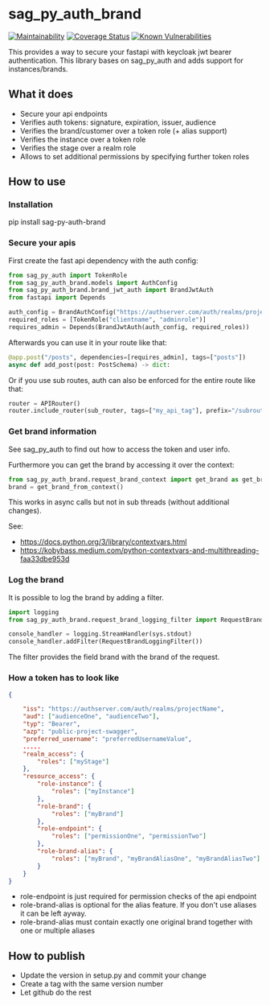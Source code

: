 # sag_py_auth_brand

[![Maintainability][codeclimate-image]][codeclimate-url]
[![Coverage Status][coveralls-image]][coveralls-url]
[![Known Vulnerabilities](https://snyk.io/test/github/SamhammerAG/sag_py_auth_brand/badge.svg)](https://snyk.io/test/github/SamhammerAG/sag_py_auth_brand)

[coveralls-image]:https://coveralls.io/repos/github/SamhammerAG/sag_py_auth_brand/badge.svg?branch=master
[coveralls-url]:https://coveralls.io/github/SamhammerAG/sag_py_auth_brand?branch=master
[codeclimate-image]:https://api.codeclimate.com/v1/badges/9731a0fe593f7e5f10b6/maintainability
[codeclimate-url]:https://codeclimate.com/github/SamhammerAG/sag_py_auth_brand/maintainability

This provides a way to secure your fastapi with keycloak jwt bearer authentication.
This library bases on sag_py_auth and adds support for instances/brands.

## What it does
* Secure your api endpoints
* Verifies auth tokens: signature, expiration, issuer, audience
* Verifies the brand/customer over a token role (+ alias support)
* Verifies the instance over a token role
* Verifies the stage over a realm role
* Allows to set additional permissions by specifying further token roles

## How to use

### Installation

pip install sag-py-auth-brand

### Secure your apis

First create the fast api dependency with the auth config:
```python
from sag_py_auth import TokenRole
from sag_py_auth_brand.models import AuthConfig
from sag_py_auth_brand.brand_jwt_auth import BrandJwtAuth
from fastapi import Depends

auth_config = BrandAuthConfig("https://authserver.com/auth/realms/projectName", "myaudience", "myinstance", "mystage")
required_roles = [TokenRole("clientname", "adminrole")]
requires_admin = Depends(BrandJwtAuth(auth_config, required_roles))
```

Afterwards you can use it in your route like that:

```python
@app.post("/posts", dependencies=[requires_admin], tags=["posts"])
async def add_post(post: PostSchema) -> dict:
```

Or if you use sub routes, auth can also be enforced for the entire route like that:

```python
router = APIRouter()
router.include_router(sub_router, tags=["my_api_tag"], prefix="/subroute",dependencies=[requires_admin])
```

### Get brand information

See sag_py_auth to find out how to access the token and user info.

Furthermore you can get the brand by accessing it over the context:
```python
from sag_py_auth_brand.request_brand_context import get_brand as get_brand_from_context
brand = get_brand_from_context()
```

This works in async calls but not in sub threads (without additional changes).

See:
* https://docs.python.org/3/library/contextvars.html
* https://kobybass.medium.com/python-contextvars-and-multithreading-faa33dbe953d

### Log the brand

It is possible to log the brand by adding a filter.

```python
import logging
from sag_py_auth_brand.request_brand_logging_filter import RequestBrandLoggingFilter

console_handler = logging.StreamHandler(sys.stdout)
console_handler.addFilter(RequestBrandLoggingFilter())

```

The filter provides the field brand with the brand of the request.

### How a token has to look like

```json
{

    "iss": "https://authserver.com/auth/realms/projectName",
    "aud": ["audienceOne", "audienceTwo"],
    "typ": "Bearer",
    "azp": "public-project-swagger",
    "preferred_username": "preferredUsernameValue",
    .....
    "realm_access": {
        "roles": ["myStage"]
    },
    "resource_access": {
        "role-instance": {
            "roles": ["myInstance"]
        },
        "role-brand": {
            "roles": ["myBrand"]
        },
        "role-endpoint": {
            "roles": ["permissionOne", "permissionTwo"]
        },
        "role-brand-alias": {
            "roles": ["myBrand", "myBrandAliasOne", "myBrandAliasTwo"]
        }
    }
}
```

* role-endpoint is just required for permission checks of the api endpoint
* role-brand-alias is optional for the alias feature. If you don't use aliases it can be left ayway.
* role-brand-alias must contain exactly one original brand together with one or multiple aliases

## How to publish

* Update the version in setup.py and commit your change
* Create a tag with the same version number
* Let github do the rest
